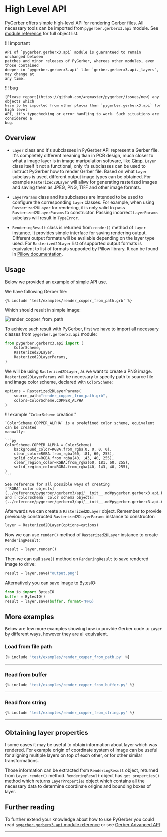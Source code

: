 # High Level API

PyGerber offers simple high-level API for rendering Gerber files. All necessary tools
can be imported from `pygerber.gerberx3.api` module. See
[module reference](../reference/pygerber/gerberx3/api/__init__.md) for full object list.

!!! important

    API of `pygerber.gerberx3.api` module is guaranteed to remain unchanged between
    patches and minor releases of PyGerber, whereas other modules, even those contained
    deeper in `pygerber.gerberx3.api` like `gerber.gerberx3.api._layers`, may change at
    any time.

!!! bug

    [Please report](https://github.com/Argmaster/pygerber/issues/new) any objects which
    have to be imported from other places than `pygerber.gerberx3.api` for high level
    API, it's typechecking or error handling to work. Such situations are considered a
    bug.

## Overview

- `Layer` class and it's subclasses in PyGerber API represent a Gerber file. It's
  completely different meaning than in PCB design, much closer to what a image layer is
  in image manipulation software, like [Gimp](https://www.gimp.org/). `Layer` class
  itself it not a functional, only it's subclasses can be used to instruct PyGerber how
  to render Gerber file. Based on what `Layer` subclass is used, different output image
  types can be obtained. For example `Rasterized2DLayer` will allow for generating
  rasterized images and saving them as JPEG, PNG, TIFF and other image formats.

- `LayerParams` class and its subclasses are intended to be used to configure the
  corresponding `Layer` classes. For example, when using `Rasterized2DLayer` for
  rendering, it is only valid to pass `Rasterized2DLayerParams` to constructor. Passing
  incorrect `LayerParams` subclass will result in `TypeError`.

- `RenderingResult` class is returned from `render()` method of `Layer` instance. It
  provides simple interface for saving rendering output. Different output formats will
  be available depending on the layer type used. For `Rasterized2DLayer` list of
  supported output formats is equivalent to list of formats supported by Pillow library.
  It can be found in
  [Pillow documentation](https://pillow.readthedocs.io/en/stable/handbook/image-file-formats.html).

## Usage

Below we provided an example of simple API use.

We have following Gerber file:

```gerber linenums="1" title="render_copper_from_path.grb"
{% include 'test/examples/render_copper_from_path.grb' %}
```

Which should result in simple image:

![render_copper_from_path](https://github.com/Argmaster/pygerber/assets/56170852/368da7e3-36ae-42ec-bbd2-f1c296b6b42d)

To achieve such result with PyGerber, first we have to import all necessary classes from
`pygerber.gerberx3.api` module:

```py linenums="1"
from pygerber.gerberx3.api import (
    ColorScheme,
    Rasterized2DLayer,
    Rasterized2DLayerParams,
)
```

We will be using `Rasterized2DLayer`, as we want to create a PNG image.
`Rasterized2DLayerParams` will be necessary to specify path to source file and image
color scheme, declared with `ColorScheme`:

```py linenums="6"
options = Rasterized2DLayerParams(
    source_path="render_copper_from_path.grb",
    colors=ColorScheme.COPPER_ALPHA,
)
```

!!! example "`ColorScheme` creation."

    `ColorScheme.COPPER_ALPHA` is a predefined color scheme, equivalent can be created
    manually:

    ```py
    ColorScheme.COPPER_ALPHA = ColorScheme(
        background_color=RGBA.from_rgba(0, 0, 0, 0),
        clear_color=RGBA.from_rgba(60, 181, 60, 255),
        solid_color=RGBA.from_rgba(40, 143, 40, 255),
        clear_region_color=RGBA.from_rgba(60, 181, 60, 255),
        solid_region_color=RGBA.from_rgba(40, 143, 40, 255),
    )
    ```

    See reference for all possible ways of creating
    [`RGBA` color objects](../reference/pygerber/gerberx3/api/__init__.md#pygerber.gerberx3.api.RGBA)
    and [`ColorSchema` color schema objects](../reference/pygerber/gerberx3/api/__init__.md#pygerber.gerberx3.api.ColorScheme).

Afterwards we can create a `Rasterized2DLayer` object. Remember to provide previously
constructed `Rasterized2DLayerParams` instance to constructor:

```py linenums="10"
layer = Rasterized2DLayer(options=options)
```

Now we can use `render()` method of `Rasterized2DLayer` instance to create
`RenderingResult`:

```py linenums="11"
result = layer.render()
```

Then we can call `save()` method on `RenderingResult` to save rendered image to drive:

```py linenums="12"
result = layer.save("output.png")
```

Alternatively you can save image to BytesIO:

```py linenums="13"
from io import BytesIO
buffer = BytesIO()
result = layer.save(buffer, format="PNG)
```

## More examples

Below are few more examples showing how to provide Gerber code to `Layer` by different
ways, however they are all equivalent.

### Load from file path

```py linenums="1" title="test/examples/render_copper_from_path.py"
{% include 'test/examples/render_copper_from_path.py' %}
```

---

### Read from buffer

```py linenums="1" title="test/examples/render_copper_from_buffer.py"
{% include 'test/examples/render_copper_from_buffer.py' %}
```

---

### Read from string

```py linenums="1" title="test/examples/render_copper_from_string.py"
{% include 'test/examples/render_copper_from_string.py' %}
```

---

## Obtaining layer properties

I some cases it may be useful to obtain information about layer which was rendered. For
example origin of coordinate system of image can be useful for aligning multiple layers
on top of each other, or for other similar transformations.

Those information can be extracted from `RenderingResult` object, returned from
`Layer.render()` method. `RenderingResult` object has `get_properties()` method which
returns `LayerProperties` object which contains all the necessary data to determine
coordinate origins and bounding boxes of layer.

## Further reading

To further extend your knowledge about how to use PyGerber you could read
[`pygerber.gerberx3.api` module reference](../reference/pygerber/gerberx3/api/__init__.md)
or see [Gerber Advanced API]("gerber_advanced_api.md")

---
